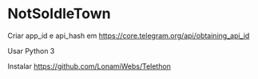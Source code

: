 # NotSoIdleTown

Criar app_id e api_hash em https://core.telegram.org/api/obtaining_api_id

Usar Python 3

Instalar https://github.com/LonamiWebs/Telethon

